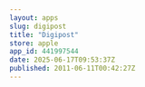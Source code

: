 ```yaml
---
layout: apps
slug: digipost
title: "Digipost"
store: apple
app_id: 441997544
date: 2025-06-17T09:53:37Z
published: 2011-06-11T00:42:27Z
---
```

